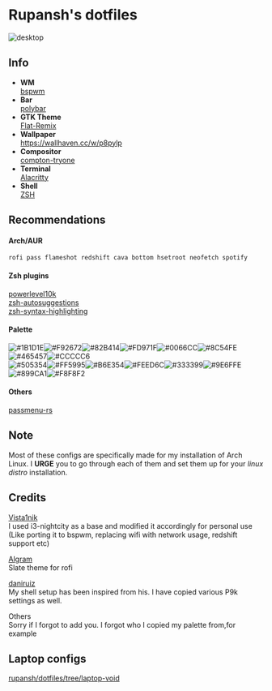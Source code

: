 # Rupansh's dotfiles
![desktop](https://i.ibb.co/GcvP8qn/2020-09-11-18-25.png)
## Info
- **WM** \
 [bspwm](https://github.com/baskerville/bspwm)
 - **Bar** \
  [polybar](https://github.com/polybar/polybar)
  - **GTK Theme** \
  [Flat-Remix](https://github.com/daniruiz/flat-remix-gtk)
 - **Wallpaper** \
 https://wallhaven.cc/w/p8pylp
-   **Compositor** \
[compton-tryone](https://github.com/tryone144/compton)
- **Terminal** \
[Alacritty](https://github.com/alacritty/alacritty)
- **Shell** \
[ZSH](https://github.com/ohmyzsh/ohmyzsh)

## Recommendations
#### Arch/AUR
```
rofi pass flameshot redshift cava bottom hsetroot neofetch spotify
```
#### Zsh plugins
[powerlevel10k](https://github.com/romkatv/powerlevel10k) \
[zsh-autosuggestions](https://github.com/zsh-users/zsh-autosuggestions) \
[zsh-syntax-highlighting](https://github.com/zsh-users/zsh-syntax-highlighting)

#### Palette
![#1B1D1E](https://placehold.it/40x25/1B1D1E/000000?text=+)![#F92672](https://placehold.it/40x25/F92672/000000?text=+)![#82B414](https://placehold.it/40x25/82B414/000000?text=+)![#FD971F](https://placehold.it/40x25/FD971F/000000?text=+)![#0066CC](https://placehold.it/40x25/0066CC/000000?text=+)![#8C54FE](https://placehold.it/40x25/8C54FE/000000?text=+)![#465457](https://placehold.it/40x25/465457/000000?text=+)![#CCCCC6](https://placehold.it/40x25/CCCCC6/000000?text=+) \
![#505354](https://placehold.it/40x25/505354/000000?text=+)![#FF5995](https://placehold.it/40x25/FF5995/000000?text=+)![#B6E354](https://placehold.it/40x25/B6E354/000000?text=+)![#FEED6C](https://placehold.it/40x25/FEED6C/000000?text=+)![#333399](https://placehold.it/40x25/333399/000000?text=+)![#9E6FFE](https://placehold.it/40x25/9E6FFE/000000?text=+)![#899CA1](https://placehold.it/40x25/899CA1/000000?text=+)![#F8F8F2](https://placehold.it/40x25/F8F8F2/000000?text=+)

#### Others
[passmenu-rs](https://github.com/rupansh/passmenu-rs)

## Note
Most of these configs are specifically made for my installation of Arch Linux. I **URGE** you to go through each of them and set them up for your *linux distro* installation.

## Credits
[Vista1nik](https://github.com/Vista1nik/i3-nightcity2) \
I used i3-nightcity as a base and modified it accordingly for personal use (Like porting it to bspwm, replacing wifi with network usage, redshift support etc)

[Algram](https://github.com/Algram) \
Slate theme for rofi

[daniruiz](https://github.com/daniruiz/dotfiles) \
My shell setup has been inspired from his. I have copied various P9k settings as well.

Others \
Sorry if I forgot to add you. I forgot who I copied my palette from,for example

## Laptop configs
[rupansh/dotfiles/tree/laptop-void](https://github.com/rupansh/dotfiles/tree/laptop-void)
